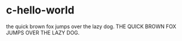 # c-hello-world
the quick brown fox jumps over the lazy dog.
THE QUICK BROWN FOX JUMPS OVER THE LAZY DOG.
